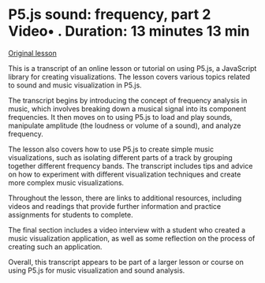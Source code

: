 # P5.js sound: frequency, part 2 Video• . Duration: 13 minutes 13 min

[Original lesson](https://www.coursera.org/learn/uol-introduction-to-programming-2/lecture/Bo3uf/p5-js-sound-frequency-part-2)

This is a transcript of an online lesson or tutorial on using P5.js, a JavaScript library for creating visualizations. The lesson covers various topics related to sound and music visualization in P5.js.

The transcript begins by introducing the concept of frequency analysis in music, which involves breaking down a musical signal into its component frequencies. It then moves on to using P5.js to load and play sounds, manipulate amplitude (the loudness or volume of a sound), and analyze frequency.

The lesson also covers how to use P5.js to create simple music visualizations, such as isolating different parts of a track by grouping together different frequency bands. The transcript includes tips and advice on how to experiment with different visualization techniques and create more complex music visualizations.

Throughout the lesson, there are links to additional resources, including videos and readings that provide further information and practice assignments for students to complete.

The final section includes a video interview with a student who created a music visualization application, as well as some reflection on the process of creating such an application.

Overall, this transcript appears to be part of a larger lesson or course on using P5.js for music visualization and sound analysis.

